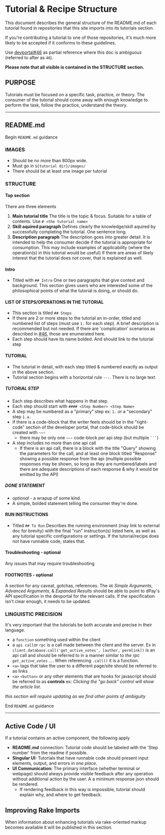 # Tutorial & Recipe Structure

This document describes the general structure of the README.md of each tutorial found in repositories that this site imports into its tutorials section.

If you're contributing a tutorial to one of those repositories, it's much more likely to be accepted if it conforms to these guidelines.

Use [devportal#46](https://github.com/dpays/developer-docs/issues/46) as partial reference where this doc is ambiguous (referred to after as `46`).

**Please note that all visible is contained in the STRUCTURE section.**

## PURPOSE
Tutorials must be focused on a specific task, practice, or theory. The consumer of the tutorial should come away with enough knowledge to perform the task, follow the practice, understand the theory.

---

## README.md
Begin `README.md` guidance

### IMAGES
* Should be no more than 800px wide.
* Must go in `${tutorial dir}/images/`
* There should be at least one image per tutorial

### STRUCTURE

#### Top section
There are three elements
1. **Main tutorial title** The title is the topic & focus. Suitable for a table of contents. Use `# <the tutorial name>`
1. **Skill aquired paragraph** Defines clearly the knowledge/skill aquired by successfully
    completing the tutorial. One sentence long.
1. **Description paragraph** The description goes into greater detail. It is intended to
    help the consumer decide if the tutorial is appropriate for consumption. This may
    include examples of applicability (where the operation(s) in this tutorial would be
    useful) If there are areas of likely interest that the tutorial does *not* cover,
    that is explained as well.

#### Intro
* Titled with `## Intro` One  or two paragraphs that give context and background. This
    section gives users who are interested some of the philosophical points of what the
    tutorial is doing, or should do.


#### LIST OF STEPS/OPERATIONS IN THE TUTORIAL
*   This section is titled `## Steps`
*   If there are 2 or more steps to the tutorial an in-order,
    titled and numbered list of steps (must use `1.` for each step).
    A brief description is recommended but not needed. If there are
    'complication' scenarios as described in
    [#46](https://github.com/dpays/developer-docs/issues/46), those are enumerated here.
*   Each step should have its name bolded. And should link to the tutorial step


#### TUTORIAL
* The tutorial in detail, with each step titled & numbered exactly as output in the above section.
* Tutorial section begins with a horizontal rule `---`. There is no large text



##### TUTORIAL STEP
* Each step describes what happens in that step.
* Each step should start with `#### <Step Number> <Step Name>`
* A step may be numbered as a "primary" step ex: `1.` or a "secondary" step `1.a.`
* If there is a code-block that the writer feels should be in the "right-code" section of the
    developer portal, that code-block should be created with `~~~`
    * there may be only one `~~~` code-block per api step (but multiple ` ``` `)
* A step includes no more than one api call
    * If there is an api call, there is a block with the title "Query" showing
        the parameters for the call, and at least one block titled "Response"
        showing a possible response from the api (multiple possible responses may be
        shown, so long as they are numbered/labels and there are adequate descriptions
        of each response & why it would be emitted by the API)


##### DONE STATEMENT
* *optional* - a wrapup of some kind.
* A simple, bolded statement telling the consumer they're done.


#### RUN INSTRUCTIONS
* Titled `## To Run` Describes the running environment
    (may link to external doc for brevity) with the final "run" instruction(s)
    listed here, as well as any tutorial specific configurations or settings.
    If the tutorial/recipe does not have runnable code, states that.


#### Troubleshooting - optional
Any issues that may require troubleshooting

#### FOOTNOTES - optional
A section for any caveat, gotchas, references. The `46` _Simple Arguments_, _Advanced Arguments_, & _Expanded Results_ should be able to point to dPay's API specification in the devportal for the relevant calls. If the specification isn't clear enough, it needs to be updated.


### LINGUISTIC PRECISION
It's very important that the tutorials be both accurate and precise in their language.
* a `function` something used within the client
* a `api call`or `rpc` is a call made between the client and the server. Ex in `client.database.call('get_active_votes', [author, permlink])` is an api call and should be referred to in a manner similar to _the rpc `get_active_votes` ..._. When referencing `.call()` it is a function.
* `<a>` tags that take the user to a different page/site should be referred to as links
* `<a>` `<button>` or any other elements that are hooks for javascript should be referred to as **controls** ex: _Clicking the "go back" control will show the article list_.

_this section will require updating as we find other points of ambiguity_


End `README.md` guidance

---

## Active Code / UI

If a tutorial contains an active component, the following apply

* **README.md** connection: Tutorial code should be labeled with the 'Step number' from the readme if possible.
* **Singular UI:** Tutorials that have runnable code should present input elements, output, and errors _in one place_.
* **UI Communication:** The primary interface (whether terminal or webpage) should always provide visible feedback after any operation without additional action by the user.
    A a minimum response json should be rendered.
    * If rendering feedback in this way is impossible, tutorial should explain why, and where to get feedback.

## Improving Rake Imports

When information about enhancing tutorials via rake-oriented markup becomes available it will be published in this section.
